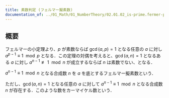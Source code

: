 ```yaml
---
title: 素数判定 (フェルマー擬素数)
documentation_of: ../01_Math/01_NumberTheory/02.01.02_is-prime.fermer-pseudoprime.hpp
---
```


## 概要

フェルマーの小定理より、$p$ が素数ならば $\gcd(a,p)=1$ となる任意の $a$ に対し $a^{p-1}\equiv1\mod{p}$ となる．この定理の対偶を考えると、$\gcd(a,n)=1$ となるある $a$ に対し $a^{n-1}\not\equiv1\mod{n}$ が成立するならば $n$ は素数でない、となる．

$a^{n-1}\equiv1\mod{n}$ となる合成数 $n$ を $a$ を底とするフェルマー擬素数という．

ただし、$\gcd(a,n)=1$ となる任意の $a$ に対して $a^{n-1}\equiv1\mod{n}$ となる合成数 $n$ が存在する．このような数をカーマイケル数という．

